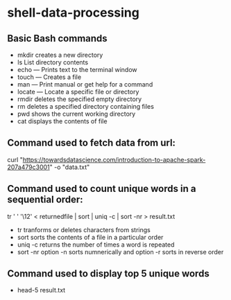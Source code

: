 # shell-data-processing
## Basic Bash commands
- mkdir creates a new directory
- ls List directory contents
- echo — Prints text to the terminal window
- touch — Creates a file
- man — Print manual or get help for a command
- locate — Locate a specific file or directory
- rmdir deletes the specified empty directory
- rm deletes a specified directory containing files
- pwd shows the current working directory
- cat displays the contents of file
## Command used to fetch data from url:
curl "https://towardsdatascience.com/introduction-to-apache-spark-207a479c3001" -o "data.txt"

## Command used to count unique words in a sequential order:
tr ' ' '\12' < returnedfile | sort | uniq -c | sort -nr > result.txt

- tr tranforms or deletes characters from strings
- sort sorts the contents of a file in a particular order
- uniq -c returns the number of times a word is repeated
- sort -nr option -n sorts numnerically and option -r sorts in reverse order
## Command used to display top 5 unique words
- head-5 result.txt

